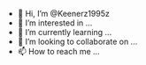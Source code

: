 - 👋 Hi, I’m @Keenerz1995z
- 👀 I’m interested in ...
- 🌱 I’m currently learning ...
- 💞️ I’m looking to collaborate on ...
- 📫 How to reach me ...

<!---
Keenerz1995z/Keenerz1995z is a ✨ special ✨ repository because its `README.md` (this file) appears on your GitHub profile.
You can click the Preview link to take a look at your changes.
--->
